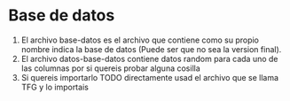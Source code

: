# Base de datos

1. El archivo base-datos es el archivo que contiene como su propio nombre indica la base de datos (Puede ser que no sea la version final).
2. El archivo datos-base-datos contiene datos random para cada uno de las columnas por si quereis probar alguna cosilla
3. Si quereis importarlo TODO directamente usad el archivo que se llama TFG y lo importais
